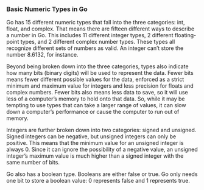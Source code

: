 ### Basic Numeric Types in Go

Go has 15 different numeric types that fall into the three categories: int, float, and complex. That means there are fifteen different ways to describe a number in Go. This includes 11 different integer types, 2 different floating-point types, and 2 different complex number types. These types all recognize different sets of numbers as valid. An integer can’t store the number 8.6132, for instance.

Beyond being broken down into the three categories, types also indicate how many bits (binary digits) will be used to represent the data. Fewer bits means fewer different possible values for the data, enforced as a strict minimum and maximum value for integers and less precision for floats and complex numbers. Fewer bits also means less data to save, so it will use less of a computer’s memory to hold onto that data. So, while it may be tempting to use types that can take a larger range of values, it can slow down a computer’s performance or cause the computer to run out of memory.

Integers are further broken down into two categories: signed and unsigned. Signed integers can be negative, but unsigned integers can only be positive. This means that the minimum value for an unsigned integer is always 0. Since it can ignore the possibility of a negative value, an unsigned integer’s maximum value is much higher than a signed integer with the same number of bits.

Go also has a boolean type. Booleans are either false or true. Go only needs one bit to store a boolean value: 0 represents false and 1 represents true.